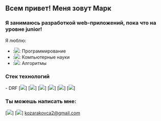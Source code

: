 ## Всем привет! Меня зовут Марк

### Я занимаюсь разработкой web-приложений, пока что на уровне junior!

Я люблю:
- :<img src="https://img.icons8.com/external-itim2101-lineal-color-itim2101/64/undefined/external-programming-engineering-itim2101-lineal-color-itim2101.png"/>: Программирование
- :<img src="https://img.icons8.com/external-flaticons-lineal-color-flat-icons/64/undefined/external-byte-computer-science-flaticons-lineal-color-flat-icons.png"/>: Компьютерные науки 
- :<img src="https://img.icons8.com/external-flaticons-flat-flat-icons/64/undefined/external-computer-science-computer-science-flaticons-flat-flat-icons.png"/>: Алгоритмы


### Стек технологий
[<img src="https://img.icons8.com/color/48/undefined/python--v1.png"/>]: Python
[<img src="https://img.icons8.com/external-tal-revivo-shadow-tal-revivo/24/undefined/external-django-a-high-level-python-web-framework-that-encourages-rapid-development-logo-shadow-tal-revivo.png"/>]: Django
      - DRF
[<img src="https://img.icons8.com/fluency/48/undefined/retro-robot.png"/>]
[<img src="https://img.icons8.com/color/48/undefined/mongodb.png"/>]
[<img src="https://img.icons8.com/color/48/undefined/postgreesql.png"/>]
[<img src="https://img.icons8.com/color/48/undefined/html-5--v1.png"/>]
[<img src="https://img.icons8.com/color/48/undefined/css3.png"/>]
[<img src="https://img.icons8.com/color/48/undefined/bootstrap.png"/>]

### Ты можешь написать мне:
[<a href="https://t.me/Cowboy_Namir"><img src="https://img.icons8.com/color/48/undefined/telegram-app--v1.png"/></a>] 
[<img src="https://img.icons8.com/fluency/48/undefined/gmail.png"/>]
kozarakovca2@gmail.com
